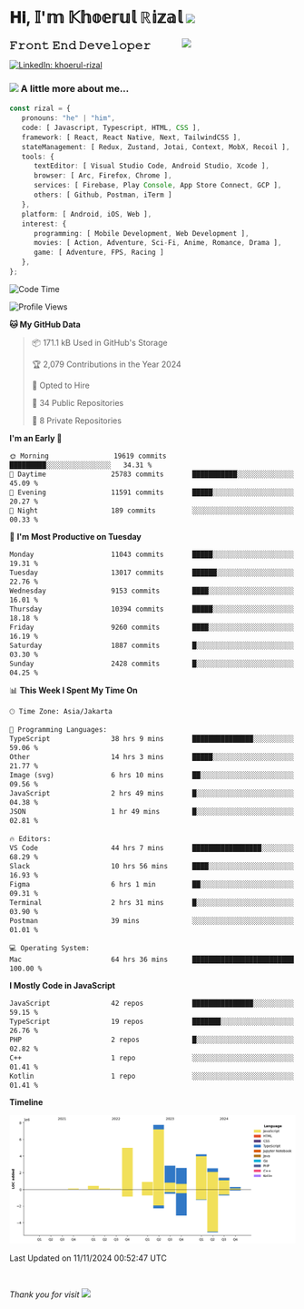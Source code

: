 <h1> 𝐇𝐢, 𝕀'𝕞 𝕂𝕙𝕠𝕖𝕣𝕦𝕝 ℝ𝕚𝕫𝕒𝕝 <img src="https://media.giphy.com/media/mGcNjsfWAjY5AEZNw6/giphy.gif" width="50"></h1>
<img align='right' src="https://media.giphy.com/media/v1.Y2lkPTc5MGI3NjExOWI2ajR2NGJubzBsZHFuaHMwajRrcDNsNXJwOG8yb3F0NjhkNXF4OSZlcD12MV9pbnRlcm5hbF9naWZfYnlfaWQmY3Q9cw/fkZukR450RQ1qnGaq9/giphy.gif" width="200">
<strong style="font-size:20px;">𝙵𝚛𝚘𝚗𝚝 𝙴𝚗𝚍 𝙳𝚎𝚟𝚎𝚕𝚘𝚙𝚎𝚛</strong>
</p></em>

[![LinkedIn: khoerul-rizal](https://img.shields.io/badge/khoerul--rizal-blue?style=flat-square&logo=Linkedin&logoColor=white&link=https://www.linkedin.com/in/khoerul-rizal/)](https://www.linkedin.com/in/khoerul-rizal/)

### <img src="https://media.giphy.com/media/VgCDAzcKvsR6OM0uWg/giphy.gif" width="50"> A little more about me...

```typescript
const rizal = {
   pronouns: "he" | "him",
   code: [ Javascript, Typescript, HTML, CSS ],
   framework: [ React, React Native, Next, TailwindCSS ],
   stateManagement: [ Redux, Zustand, Jotai, Context, MobX, Recoil ],
   tools: {
      textEditor: [ Visual Studio Code, Android Studio, Xcode ],
      browser: [ Arc, Firefox, Chrome ],
      services: [ Firebase, Play Console, App Store Connect, GCP ],
      others: [ Github, Postman, iTerm ]
   },
   platform: [ Android, iOS, Web ],
   interest: {
      programming: [ Mobile Development, Web Development ],
      movies: [ Action, Adventure, Sci-Fi, Anime, Romance, Drama ],
      game: [ Adventure, FPS, Racing ]
   },
};
```

<!--START_SECTION:waka-->
![Code Time](http://img.shields.io/badge/Code%20Time-1%2C527%20hrs%2019%20mins-blue)

![Profile Views](http://img.shields.io/badge/Profile%20Views-0-blue)

**🐱 My GitHub Data** 

> 📦 171.1 kB Used in GitHub's Storage 
 > 
> 🏆 2,079 Contributions in the Year 2024
 > 
> 💼 Opted to Hire
 > 
> 📜 34 Public Repositories 
 > 
> 🔑 8 Private Repositories 
 > 
**I'm an Early 🐤** 

```text
🌞 Morning                19619 commits       █████████░░░░░░░░░░░░░░░░   34.31 % 
🌆 Daytime                25783 commits       ███████████░░░░░░░░░░░░░░   45.09 % 
🌃 Evening                11591 commits       █████░░░░░░░░░░░░░░░░░░░░   20.27 % 
🌙 Night                  189 commits         ░░░░░░░░░░░░░░░░░░░░░░░░░   00.33 % 
```
📅 **I'm Most Productive on Tuesday** 

```text
Monday                   11043 commits       █████░░░░░░░░░░░░░░░░░░░░   19.31 % 
Tuesday                  13017 commits       ██████░░░░░░░░░░░░░░░░░░░   22.76 % 
Wednesday                9153 commits        ████░░░░░░░░░░░░░░░░░░░░░   16.01 % 
Thursday                 10394 commits       █████░░░░░░░░░░░░░░░░░░░░   18.18 % 
Friday                   9260 commits        ████░░░░░░░░░░░░░░░░░░░░░   16.19 % 
Saturday                 1887 commits        █░░░░░░░░░░░░░░░░░░░░░░░░   03.30 % 
Sunday                   2428 commits        █░░░░░░░░░░░░░░░░░░░░░░░░   04.25 % 
```


📊 **This Week I Spent My Time On** 

```text
🕑︎ Time Zone: Asia/Jakarta

💬 Programming Languages: 
TypeScript               38 hrs 9 mins       ███████████████░░░░░░░░░░   59.06 % 
Other                    14 hrs 3 mins       █████░░░░░░░░░░░░░░░░░░░░   21.77 % 
Image (svg)              6 hrs 10 mins       ██░░░░░░░░░░░░░░░░░░░░░░░   09.56 % 
JavaScript               2 hrs 49 mins       █░░░░░░░░░░░░░░░░░░░░░░░░   04.38 % 
JSON                     1 hr 49 mins        █░░░░░░░░░░░░░░░░░░░░░░░░   02.81 % 

🔥 Editors: 
VS Code                  44 hrs 7 mins       █████████████████░░░░░░░░   68.29 % 
Slack                    10 hrs 56 mins      ████░░░░░░░░░░░░░░░░░░░░░   16.93 % 
Figma                    6 hrs 1 min         ██░░░░░░░░░░░░░░░░░░░░░░░   09.31 % 
Terminal                 2 hrs 31 mins       █░░░░░░░░░░░░░░░░░░░░░░░░   03.90 % 
Postman                  39 mins             ░░░░░░░░░░░░░░░░░░░░░░░░░   01.01 % 

💻 Operating System: 
Mac                      64 hrs 36 mins      █████████████████████████   100.00 % 
```

**I Mostly Code in JavaScript** 

```text
JavaScript               42 repos            ███████████████░░░░░░░░░░   59.15 % 
TypeScript               19 repos            ███████░░░░░░░░░░░░░░░░░░   26.76 % 
PHP                      2 repos             █░░░░░░░░░░░░░░░░░░░░░░░░   02.82 % 
C++                      1 repo              ░░░░░░░░░░░░░░░░░░░░░░░░░   01.41 % 
Kotlin                   1 repo              ░░░░░░░░░░░░░░░░░░░░░░░░░   01.41 % 
```



**Timeline**

![Lines of Code chart](https://raw.githubusercontent.com/khoerulrizal/khoerulrizal/main/assets/bar_graph.png)


 Last Updated on 11/11/2024 00:52:47 UTC
<!--END_SECTION:waka-->
</details>
<br/>

<em>Thank you for visit</em> <img src="https://media.giphy.com/media/v1.Y2lkPTc5MGI3NjExcHdvNm1qZWtjaGw0ZjdwM3Z3NnY2dHlueTVuODBta2FiY20wM2YybSZlcD12MV9pbnRlcm5hbF9naWZfYnlfaWQmY3Q9cw/tV25tpdKqdFa9x81k2/giphy.gif" width="40">
